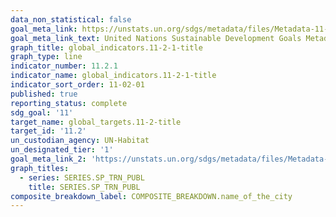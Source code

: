 ```yaml
---
data_non_statistical: false
goal_meta_link: https://unstats.un.org/sdgs/metadata/files/Metadata-11-02-01.pdf
goal_meta_link_text: United Nations Sustainable Development Goals Metadata (pdf 2066kB)
graph_title: global_indicators.11-2-1-title
graph_type: line
indicator_number: 11.2.1
indicator_name: global_indicators.11-2-1-title
indicator_sort_order: 11-02-01
published: true
reporting_status: complete
sdg_goal: '11'
target_name: global_targets.11-2-title
target_id: '11.2'
un_custodian_agency: UN-Habitat
un_designated_tier: '1'
goal_meta_link_2: 'https://unstats.un.org/sdgs/metadata/files/Metadata-11-02-01.pdf'
graph_titles:
  - series: SERIES.SP_TRN_PUBL
    title: SERIES.SP_TRN_PUBL
composite_breakdown_label: COMPOSITE_BREAKDOWN.name_of_the_city
---
```

